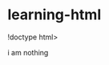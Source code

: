 # learning-html
!doctype html>
<html>
  <head>
    <meta charset"utf-8">
    <title>i am Rajnikant</title>
    </head>
  <body>
    <p> i am nothing </p>
    </body>
  </html>

